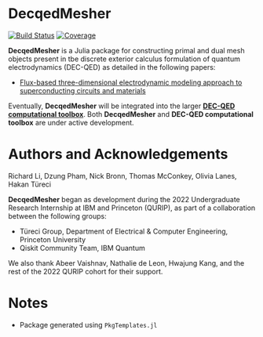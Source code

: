# DecqedMesher

[![Build Status](https://github.com/richarddengli/DecqedMesher/actions/workflows/CI.yml/badge.svg?branch=main)](https://github.com/richarddengli/DecqedMesher/actions/workflows/CI.yml?query=branch%3Amain)
[![Coverage](https://codecov.io/gh/richarddengli/DecqedMesher.jl/branch/main/graph/badge.svg)](https://codecov.io/gh/richarddengli/DecqedMesher.jl)

**DecqedMesher** is a Julia package for constructing primal and dual mesh objects present in tbe discrete exterior calculus formulation of quantum electrodynamics (DEC-QED) as detailed in the following papers:
- [Flux-based three-dimensional electrodynamic modeling approach to superconducting circuits and materials](https://journals.aps.org/pra/abstract/10.1103/PhysRevA.107.053704)

Eventually, **DecqedMesher** will be integrated into the larger [**DEC-QED computational toolbox**](https://github.com/dnpham23/DEC-QED). Both **DecqedMesher** and **DEC-QED computational toolbox** are under active development.

# Authors and Acknowledgements
Richard Li, Dzung Pham, Nick Bronn, Thomas McConkey, Olivia Lanes, Hakan Türeci

**DecqedMesher** began as development during the 2022 Undergraduate Research Internship at IBM and Princeton (QURIP), as part of a collaboration between the following groups:
- Türeci Group, Department of Electrical & Computer Engineering, Princeton University
- Qiskit Community Team, IBM Quantum

We also thank Abeer Vaishnav, Nathalie de Leon, Hwajung Kang, and the rest of the 2022 QURIP cohort for their support.

# Notes
- Package generated using `PkgTemplates.jl`
